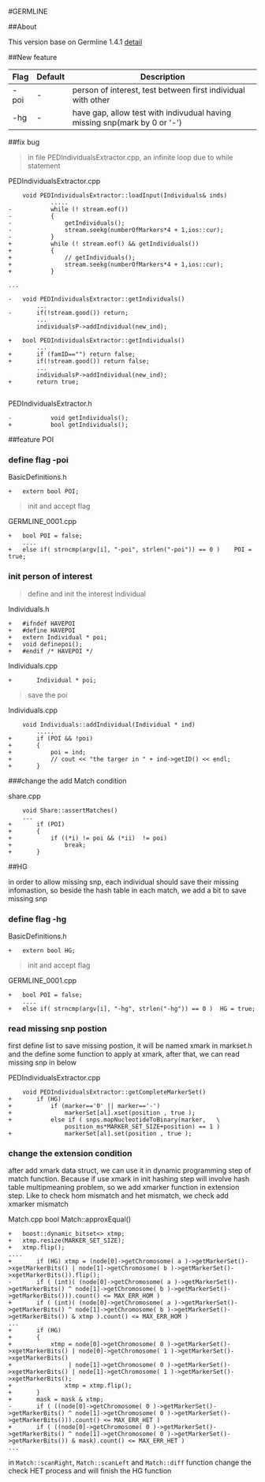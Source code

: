 #GERMLINE


##About

This version base on Germline 1.4.1 [detail](http://www1.cs.columbia.edu/~gusev/germline/)


##New feature


Flag		|	Default		|		Description
-----		|	---------		|		---------------
-poi		|	    -			|		person of interest, test between first individual with other
-hg		|	    -			| 		have gap, allow test with indivudual having missing snp(mark by 0 or '-')





##fix bug

 >in file PEDIndividualsExtractor.cpp, an infinite loop due to while statement


PEDIndividualsExtractor.cpp

```
	void PEDIndividualsExtractor::loadInput(Individuals& inds)
			.....
-			while (! stream.eof())
-			{
-				getIndividuals();
-				stream.seekg(numberOfMarkers*4 + 1,ios::cur);
-			}
+			while (! stream.eof() && getIndividuals())
+			{
+				// getIndividuals();
+				stream.seekg(numberOfMarkers*4 + 1,ios::cur);
+			}

...

-	void PEDIndividualsExtractor::getIndividuals()
		...
-		if(!stream.good()) return;
		...
		individualsP->addIndividual(new_ind);

+  	bool PEDIndividualsExtractor::getIndividuals()
		...
+		if (famID=="") return false;
+		if(!stream.good()) return false;
		...
		individualsP->addIndividual(new_ind);
+		return true;


```


PEDIndividualsExtractor.h

```
-		    void getIndividuals();
+		    bool getIndividuals();
```



##feature POI


### define flag -poi

BasicDefinitions.h

```
+	extern bool POI;
```

>init and accept flag

GERMLINE_0001.cpp
```
+	bool POI = false;
	....
+	else if( strncmp(argv[i], "-poi", strlen("-poi")) == 0 )	POI = true;

```

### init person of interest

> define and init the interest  individual

Individuals.h

```
+	#ifndef HAVEPOI
+	#define HAVEPOI
+	extern Individual * poi;
+	void definepoi();
+	#endif /* HAVEPOI */

```

Individuals.cpp

```
+		Individual * poi;

```

> save the poi

Individuals.cpp

```
	void Individuals::addIndividual(Individual * ind)
		.....
+		if (POI && !poi)
+		{
+			poi = ind;
+			// cout << "the targer in " + ind->getID() << endl;
+		}
```

###change the add Match condition

share.cpp
```
	void Share::assertMatches()
	...
+		if (POI)
+		{
+			if ((*i) != poi && (*ii)  != poi) 
+				break;
+		}

```




##HG

in order to allow missing snp, each individual should save their missing infomastion, so beside the hash table in each match, we add a bit to save missing snp

### define flag -hg

BasicDefinitions.h

```
+	extern bool HG;
```

>init and accept flag

GERMLINE_0001.cpp
```
+	bool POI = false;
	....
+	else if( strncmp(argv[i], "-hg", strlen("-hg")) == 0 )	HG = true;

```

### read missing snp postion
first define list to save missing postion, it will be named xmark in markset.h
and the define some function to apply at xmark, after that, we can read missing snp in below

PEDIndividualsExtractor.cpp
```
	void PEDIndividualsExtractor::getCompleteMarkerSet()
+		if (HG)
+			if (marker=='0' || marker=='-')	
+				markerSet[al].xset(position , true );
+			else if ( snps.mapNucleotideToBinary(marker,   \
				position_ms*MARKER_SET_SIZE+position) == 1 )
+				markerSet[al].set(position , true );
```
### change the extension condition
after add xmark data struct, we can use it in dynamic programming step of match function. Because if use xmark in init hashing step will involve hash table multipmeaning problem, so we add xmarker function in extension step. Like to check hom mismatch and het mismatch, we check add xmarker mismatch

Match.cpp
bool Match::approxEqual()

```
+	boost::dynamic_bitset<> xtmp;
+	xtmp.resize(MARKER_SET_SIZE);
+	xtmp.flip();
....
+		if (HG) xtmp = (node[0]->getChromosome( a )->getMarkerSet()->xgetMarkerBits() | node[1]->getChromosome( b )->getMarkerSet()->xgetMarkerBits()).flip();
-		if ( (int)( (node[0]->getChromosome( a )->getMarkerSet()->getMarkerBits() ^ node[1]->getChromosome( b )->getMarkerSet()->getMarkerBits())).count() <= MAX_ERR_HOM )
+		if ( (int)( (node[0]->getChromosome( a )->getMarkerSet()->getMarkerBits() ^ node[1]->getChromosome( b )->getMarkerSet()->getMarkerBits()) & xtmp ).count() <= MAX_ERR_HOM )
...
+		if (HG)
+		{
+			xtmp = node[0]->getChromosome( 0 )->getMarkerSet()->xgetMarkerBits() | node[0]->getChromosome( 1 )->getMarkerSet()->xgetMarkerBits()
+				 | node[1]->getChromosome( 0 )->getMarkerSet()->xgetMarkerBits() | node[1]->getChromosome( 1 )->getMarkerSet()->xgetMarkerBits();
+				xtmp = xtmp.flip();
+		}
+		mask = mask & xtmp;
-		if ( ((node[0]->getChromosome( 0 )->getMarkerSet()->getMarkerBits() ^ node[1]->getChromosome( 0 )->getMarkerSet()->getMarkerBits())).count() <= MAX_ERR_HET )
+		if ( ((node[0]->getChromosome( 0 )->getMarkerSet()->getMarkerBits() ^ node[1]->getChromosome( 0 )->getMarkerSet()->getMarkerBits()) & mask).count() <= MAX_ERR_HET )
...
```
in `Match::scanRight`, `Match::scanLeft` and `Match::diff` function
change the check HET process and will finish the HG function


